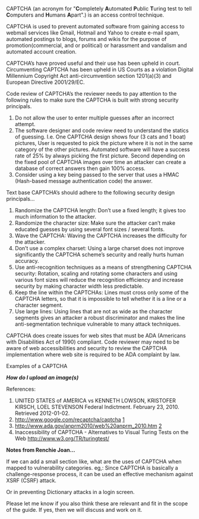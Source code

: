 CAPTCHA (an acronym for "**C**ompletely **A**utomated **P**ublic
**T**uring test to tell **C**omputers and **H**umans **A**part".) is an
access control technique.

CAPTCHA is used to prevent automated software from gaining access to
webmail services like Gmail, Hotmail and Yahoo to create e-mail spam,
automated postings to blogs, forums and wikis for the purpose of
promotion(commercial, and or political) or harassment and vandalism and
automated account creation.

CAPTCHA’s have proved useful and their use has been upheld in court.
Circumventing CAPTCHA has been upheld in US Courts as a violation
Digital Millennium Copyright Act anti-circumvention section 1201(a)(3)
and European Directive 2001/29/EC.

Code review of CAPTCHA’s the reviewer needs to pay attention to the
following rules to make sure the CAPTCHA is built with strong security
principals.

1.  Do not allow the user to enter multiple guesses after an incorrect
    attempt.
2.  The software designer and code review need to understand the statics
    of guessing. I.e. One CAPTCHA design shows four (3 cats and 1 boat)
    pictures, User is requested to pick the picture where it is not in
    the same category of the other pictures. Automated software will
    have a success rate of 25% by always picking the first picture.
    Second depending on the fixed pool of CAPTCHA images over time an
    attacker can create a database of correct answers then gain 100%
    access.
3.  Consider using a key being passed to the server that uses a HMAC
    (Hash-based message authentication code) the answer.

Text base CAPTCHA’s should adhere to the following security design
principals...

1.  Randomize the CAPTCHA length: Don’t use a fixed length; it gives too
    much information to the attacker.
2.  Randomize the character size: Make sure the attacker can’t make
    educated guesses by using several font sizes / several fonts.
3.  Wave the CAPTCHA: Waving the CAPTCHA increases the difficulty for
    the attacker.
4.  Don’t use a complex charset: Using a large charset does not improve
    significantly the CAPTCHA scheme’s security and really hurts human
    accuracy.
5.  Use anti-recognition techniques as a means of strengthening CAPTCHA
    security: Rotation, scaling and rotating some characters and using
    various font sizes will reduce the recognition efficiency and
    increase security by making character width less predictable.
6.  Keep the line within the CAPTCHAs: Lines must cross only some of the
    CAPTCHA letters, so that it is impossible to tell whether it is a
    line or a character segment.
7.  Use large lines: Using lines that are not as wide as the character
    segments gives an attacker a robust discriminator and makes the line
    anti-segmentation technique vulnerable to many attack techniques.

CAPTCHA does create issues for web sites that must be ADA (Americans
with Disabilities Act of 1990) compliant. Code reviewer may need to be
aware of web accessibilities and security to review the CAPTCHA
implementation where web site is required to be ADA complaint by law.

Examples of a CAPTCHA

***How do I upload an image(s)***

References:

1.  UNITED STATES of AMERICA vs KENNETH LOWSON, KRISTOFER KIRSCH, LOEL
    STEVENSON Federal Indictment. February 23, 2010. Retrieved
    2012-01-02.
2.  <http://www.google.com/recaptcha/captcha>
    [1](http://www.google.com/recaptcha/captcha)
3.  <http://www.ada.gov/anprm2010/web%20anprm_2010.htm>
    [2](http://www.ada.gov/anprm2010/web%20anprm_2010.htm)
4.  Inaccessibility of CAPTCHA - Alternatives to Visual Turing Tests on
    the Web <http://www.w3.org/TR/turingtest/>
    [](http://www.w3.org/TR/turingtest/)

**Notes from Renchie Joan...**

If we can add a small section like, what are the uses of CAPTCHA when
mapped to vulnerability categories. eg,: Since CAPTCHA is basically a
challenge-response process, it can be used an effective mechanism
against XSRF (CSRF) attack.

Or in preventing Dictionary attacks in a login screen.

Please let me know if you also think these are relevant and fit in the
scope of the guide. If yes, then we will discuss and work on it.